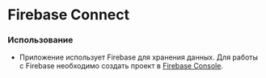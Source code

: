 # Firebase Connect

### Использование

- Приложение использует Firebase для хранения данных. Для работы с Firebase необходимо создать проект в [Firebase Console](https://console.firebase.google.com/). 
